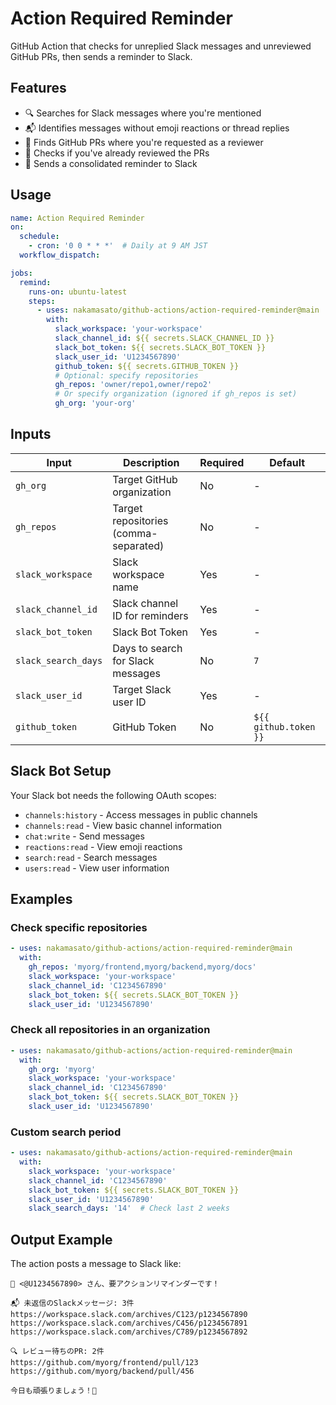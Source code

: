 # Action Required Reminder

GitHub Action that checks for unreplied Slack messages and unreviewed GitHub PRs, then sends a reminder to Slack.

## Features

- 🔍 Searches for Slack messages where you're mentioned
- 📬 Identifies messages without emoji reactions or thread replies
- 🔎 Finds GitHub PRs where you're requested as a reviewer
- 📝 Checks if you've already reviewed the PRs
- 📢 Sends a consolidated reminder to Slack

## Usage

```yaml
name: Action Required Reminder
on:
  schedule:
    - cron: '0 0 * * *'  # Daily at 9 AM JST
  workflow_dispatch:

jobs:
  remind:
    runs-on: ubuntu-latest
    steps:
      - uses: nakamasato/github-actions/action-required-reminder@main
        with:
          slack_workspace: 'your-workspace'
          slack_channel_id: ${{ secrets.SLACK_CHANNEL_ID }}
          slack_bot_token: ${{ secrets.SLACK_BOT_TOKEN }}
          slack_user_id: 'U1234567890'
          github_token: ${{ secrets.GITHUB_TOKEN }}
          # Optional: specify repositories
          gh_repos: 'owner/repo1,owner/repo2'
          # Or specify organization (ignored if gh_repos is set)
          gh_org: 'your-org'
```

## Inputs

| Input | Description | Required | Default |
|-------|-------------|----------|---------|
| `gh_org` | Target GitHub organization | No | - |
| `gh_repos` | Target repositories (comma-separated) | No | - |
| `slack_workspace` | Slack workspace name | Yes | - |
| `slack_channel_id` | Slack channel ID for reminders | Yes | - |
| `slack_bot_token` | Slack Bot Token | Yes | - |
| `slack_search_days` | Days to search for Slack messages | No | `7` |
| `slack_user_id` | Target Slack user ID | Yes | - |
| `github_token` | GitHub Token | No | `${{ github.token }}` |

## Slack Bot Setup

Your Slack bot needs the following OAuth scopes:
- `channels:history` - Access messages in public channels
- `channels:read` - View basic channel information
- `chat:write` - Send messages
- `reactions:read` - View emoji reactions
- `search:read` - Search messages
- `users:read` - View user information

## Examples

### Check specific repositories

```yaml
- uses: nakamasato/github-actions/action-required-reminder@main
  with:
    gh_repos: 'myorg/frontend,myorg/backend,myorg/docs'
    slack_workspace: 'your-workspace'
    slack_channel_id: 'C1234567890'
    slack_bot_token: ${{ secrets.SLACK_BOT_TOKEN }}
    slack_user_id: 'U1234567890'
```

### Check all repositories in an organization

```yaml
- uses: nakamasato/github-actions/action-required-reminder@main
  with:
    gh_org: 'myorg'
    slack_workspace: 'your-workspace'
    slack_channel_id: 'C1234567890'
    slack_bot_token: ${{ secrets.SLACK_BOT_TOKEN }}
    slack_user_id: 'U1234567890'
```

### Custom search period

```yaml
- uses: nakamasato/github-actions/action-required-reminder@main
  with:
    slack_workspace: 'your-workspace'
    slack_channel_id: 'C1234567890'
    slack_bot_token: ${{ secrets.SLACK_BOT_TOKEN }}
    slack_user_id: 'U1234567890'
    slack_search_days: '14'  # Check last 2 weeks
```

## Output Example

The action posts a message to Slack like:

```
👋 <@U1234567890> さん、要アクションリマインダーです！

📬 未返信のSlackメッセージ: 3件
https://workspace.slack.com/archives/C123/p1234567890
https://workspace.slack.com/archives/C456/p1234567891
https://workspace.slack.com/archives/C789/p1234567892

🔍 レビュー待ちのPR: 2件
https://github.com/myorg/frontend/pull/123
https://github.com/myorg/backend/pull/456

今日も頑張りましょう！💪
```
